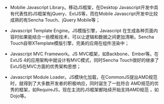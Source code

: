 - Mobilie Javascript Library。移动JS框架，在Desktop Javascript开发中具有代表性的JS框架有jQuery、ExtJS等，而在Mobile Javascript开发中比较成熟的有Sencha Touch、jQuery Mobile等；

- Javascript Template Engine。JS模版引擎，Javascript 在生成各种页面内容时如果能结合一些模板技术，可以让逻辑和数据之间更加清晰。Sencha Touch自带XTemplate模版引擎，完美的应用在组件渲染中；

- Javascript MVC Framework。JS MVC框架，如Backbone、Ember等。在ExtJS 4的应用架构中就设计有MVC模式，同时Sencha Touch很好的继承了ExtJS在MVC方面的优秀架构思想；

- Javascript Module Loader。JS模块化加载，在CommonJS提出AMD规范时，就得到了大多数开发者的积极响应，同时诞生了一批符合 AMD规范的优秀的框架，如RequireJS，现在主流的JS框架都陆续开始支持AMD规范 ，如Dojo等。